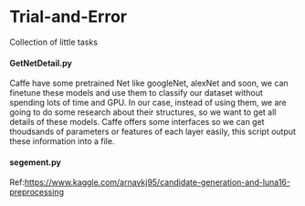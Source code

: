 # Trial-and-Error
Collection of little tasks

#### GetNetDetail.py
Caffe have some pretrained Net like googleNet, alexNet and soon, we can finetune these models and use them to classify our dataset without spending lots of time and GPU. In our case, instead of using them, we are going to do some research about their structures, so we want to get all details of these models. Caffe offers some interfaces so we can get thoudsands of parameters or features of each layer easily, this script output these information into a file.


#### segement.py
Ref:https://www.kaggle.com/arnavkj95/candidate-generation-and-luna16-preprocessing

